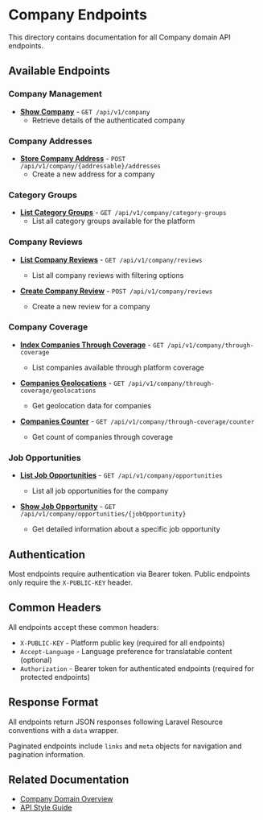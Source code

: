 # Company Endpoints

This directory contains documentation for all Company domain API endpoints.

## Available Endpoints

### Company Management

- [**Show Company**](./CompanyShow.md) - `GET /api/v1/company`
  - Retrieve details of the authenticated company

### Company Addresses

- [**Store Company Address**](./CompanyAddressStore.md) - `POST /api/v1/company/{addressable}/addresses`
  - Create a new address for a company

### Category Groups

- [**List Category Groups**](./CompanyCategoryGroupIndex.md) - `GET /api/v1/company/category-groups`
  - List all category groups available for the platform

### Company Reviews

- [**List Company Reviews**](./CompanyReviewIndex.md) - `GET /api/v1/company/reviews`
  - List all company reviews with filtering options

- [**Create Company Review**](./CompanyReviewStore.md) - `POST /api/v1/company/reviews`
  - Create a new review for a company

### Company Coverage

- [**Index Companies Through Coverage**](./CompanyThroughCoverageIndex.md) - `GET /api/v1/company/through-coverage`
  - List companies available through platform coverage

- [**Companies Geolocations**](./CompanyThroughCoverageGeolocations.md) - `GET /api/v1/company/through-coverage/geolocations`
  - Get geolocation data for companies

- [**Companies Counter**](./CompanyThroughCoverageCounter.md) - `GET /api/v1/company/through-coverage/counter`
  - Get count of companies through coverage

### Job Opportunities

- [**List Job Opportunities**](./MeJobOpportunityIndex.md) - `GET /api/v1/company/opportunities`
  - List all job opportunities for the company

- [**Show Job Opportunity**](./MeJobOpportunityShow.md) - `GET /api/v1/company/opportunities/{jobOpportunity}`
  - Get detailed information about a specific job opportunity

## Authentication

Most endpoints require authentication via Bearer token. Public endpoints only require the `X-PUBLIC-KEY` header.

## Common Headers

All endpoints accept these common headers:

- `X-PUBLIC-KEY` - Platform public key (required for all endpoints)
- `Accept-Language` - Language preference for translatable content (optional)
- `Authorization` - Bearer token for authenticated endpoints (required for protected endpoints)

## Response Format

All endpoints return JSON responses following Laravel Resource conventions with a `data` wrapper.

Paginated endpoints include `links` and `meta` objects for navigation and pagination information.

## Related Documentation

- [Company Domain Overview](../README.md)
- [API Style Guide](../../../STYLEGUIDE.md)
